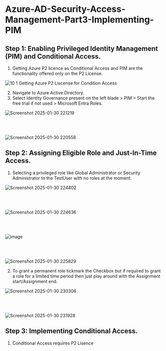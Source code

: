 # Azure-AD-Security-Access-Management-Part3-Implementing-PIM
## Step 1: Enabling Privileged Identity Management (PIM) and Conditional Access.
1. Getting Azure P2 licence as Conditional Access and PIM are the functionality offered only on the P2 License.

![10 1 Getting Azure P2 Liscense for Condition Access](https://github.com/user-attachments/assets/b0744900-c806-4a05-bb3c-0b8df35297f6)


2. Navigate to Azure Active Directory.
3. Select Identity Governance present on the left blade > PIM > Start the free trial if not used > Microsoft Entra Roles.

![Screenshot 2025-01-30 221219](https://github.com/user-attachments/assets/4694830e-d81b-41e5-bfd8-d2d1a43474b7)

<br><br>

![Screenshot 2025-01-30 220558](https://github.com/user-attachments/assets/2b34acf9-03d4-4991-a1ab-7b93172d4706)




## Step 2: Assigning Eligible Role and Just-In-Time Access.

1. Selecting a privileged role like Global Administrator or Security Administrator to the TestUser with no roles at the moment.
 
![Screenshot 2025-01-30 224402](https://github.com/user-attachments/assets/f9a35a24-e21b-47d4-ba33-9b3c6e111a8b)

<br><br>

![Screenshot 2025-01-30 224636](https://github.com/user-attachments/assets/3531637e-b560-4d95-af59-a5a62244b28f)

<br><br>

![image](https://github.com/user-attachments/assets/b5a80ed6-852e-4a17-a146-41a6572d6179)

<br><br>

![Screenshot 2025-01-30 225829](https://github.com/user-attachments/assets/8adbdfd7-aeba-4bce-b5b7-0943fd9b8233)

2. To grant a permanent role tickmark the Checkbox but if required to grant a role for a limited time period then just play around with the Assignment start/Assignment end.

![Screenshot 2025-01-30 230306](https://github.com/user-attachments/assets/15b56c38-ac4e-4a2e-9dde-78787bd82e55)

<br><br>

![Screenshot 2025-01-30 231928](https://github.com/user-attachments/assets/fcff7b23-a2a5-4a69-a940-032ee4d8e2fa)

## Step 3: Implementing Conditional Access.
1. Conditional Access requires P2 Lisence 
